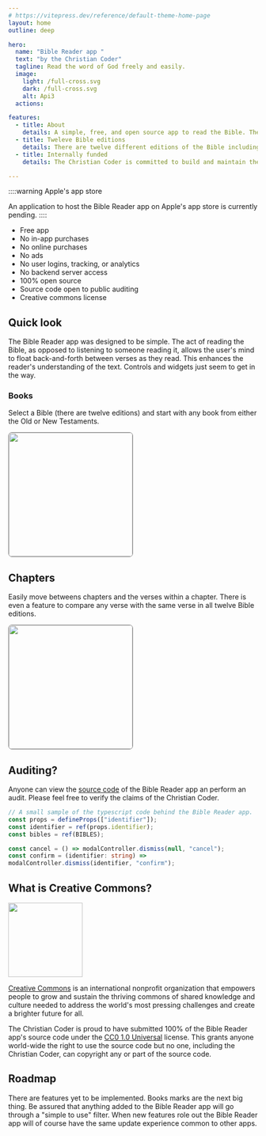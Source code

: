 ```yaml
---
# https://vitepress.dev/reference/default-theme-home-page
layout: home
outline: deep

hero:
  name: "Bible Reader app "
  text: "by the Christian Coder"
  tagline: Read the word of God freely and easily.
  image:
    light: /full-cross.svg
    dark: /full-cross.svg
    alt: Api3
  actions:

features:
  - title: About
    details: A simple, free, and open source app to read the Bible. The app is fast, nimble, and very easy to use.
  - title: Tweleve Bible editions
    details: There are twelve different editions of the Bible including the King James and Catholic Public Domain editions, and more.
  - title: Internally funded
    details: The Christian Coder is committed to build and maintain the Bible Reader app without any external financial support or donations.

---
```


::::warning Apple's app store

An application to host the Bible Reader app on Apple's app store is currently pending.
::::

- Free app
- No in-app purchases
- No online purchases
- No ads
- No user logins, tracking, or analytics
- No backend server access
- 100% open source
- Source code open to public auditing
- Creative commons license

## Quick look

The Bible Reader app was designed to be simple. The act of reading the Bible, as opposed to listening to someone reading it, allows the user's mind to float back-and-forth between verses as they read. This enhances the reader's understanding of the text. Controls and widgets just seem to get in the way.

### Books

Select a Bible (there are twelve editions) and start with any book from either the Old or New Testaments.

<!--div>Bible selections<img src="./bibles.png" style="width:300px;margin-right:20px;"></div-->
<div><img src="/home.png" style="width:250px;margin-right:20px;border:1px solid grey;border-radius:.5em;"></div>

## Chapters

Easily move betweens chapters and the verses within a chapter. There is even a feature to compare any verse with the same verse in all twelve Bible editions.

<div><img src="/reader.png" style="width:250px;margin-right:20px;border:1px solid grey;border-radius:.5em;"></div>

## Auditing?

Anyone can view the [source code](https://github.com/christian-coder-org/bible-reader) of the Bible Reader app an perform an audit. Please feel free to verify the claims of the Christian Coder.

```ts
// A small sample of the typescript code behind the Bible Reader app.
const props = defineProps(["identifier"]);
const identifier = ref(props.identifier);
const bibles = ref(BIBLES);

const cancel = () => modalController.dismiss(null, "cancel");
const confirm = (identifier: string) =>
modalController.dismiss(identifier, "confirm");
```

## What is Creative Commons?

<img src="/cc-zero.png" style="width:150px;">

[Creative Commons](https://creativecommons.org/) is an international nonprofit organization that empowers people to grow and sustain the thriving commons of shared knowledge and culture needed to address the world's most pressing challenges and create a brighter future for all.

The Christian Coder is proud to have submitted 100% of the Bible Reader app's source code under the [CC0 1.0 Universal](https://creativecommons.org/publicdomain/zero/1.0/legalcode.en) license. This grants anyone world-wide the right to use the source code but no one, including the Christian Coder, can copyright any or part of the source code.

## Roadmap

There are features yet to be implemented. Books marks are the next big thing. Be assured that anything added to the Bible Reader app will go through a "simple to use" filter. When new features role out the Bible Reader app will of course have the same update experience common to other apps.
